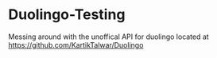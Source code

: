 # Duolingo-Testing
Messing around with the unoffical API for duolingo located at https://github.com/KartikTalwar/Duolingo

